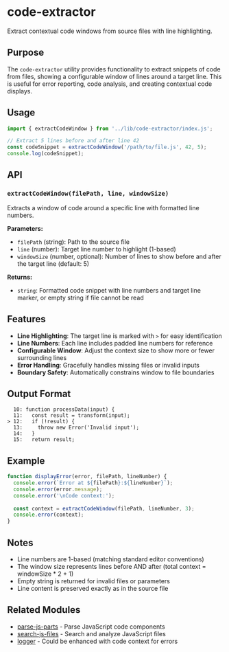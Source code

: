 # code-extractor

Extract contextual code windows from source files with line highlighting.

## Purpose

The `code-extractor` utility provides functionality to extract snippets of code from files, showing a configurable window of lines around a target line. This is useful for error reporting, code analysis, and creating contextual code displays.

## Usage

```javascript
import { extractCodeWindow } from '../lib/code-extractor/index.js';

// Extract 5 lines before and after line 42
const codeSnippet = extractCodeWindow('/path/to/file.js', 42, 5);
console.log(codeSnippet);
```

## API

### `extractCodeWindow(filePath, line, windowSize)`

Extracts a window of code around a specific line with formatted line numbers.

**Parameters:**
- `filePath` (string): Path to the source file
- `line` (number): Target line number to highlight (1-based)
- `windowSize` (number, optional): Number of lines to show before and after the target line (default: 5)

**Returns:**
- `string`: Formatted code snippet with line numbers and target line marker, or empty string if file cannot be read

## Features

- **Line Highlighting**: The target line is marked with `>` for easy identification
- **Line Numbers**: Each line includes padded line numbers for reference
- **Configurable Window**: Adjust the context size to show more or fewer surrounding lines
- **Error Handling**: Gracefully handles missing files or invalid inputs
- **Boundary Safety**: Automatically constrains window to file boundaries

## Output Format

```
  10: function processData(input) {
  11:   const result = transform(input);
> 12:   if (!result) {
  13:     throw new Error('Invalid input');
  14:   }
  15:   return result;
```

## Example

```javascript
function displayError(error, filePath, lineNumber) {
  console.error(`Error at ${filePath}:${lineNumber}`);
  console.error(error.message);
  console.error('\nCode context:');
  
  const context = extractCodeWindow(filePath, lineNumber, 3);
  console.error(context);
}
```

## Notes

- Line numbers are 1-based (matching standard editor conventions)
- The window size represents lines before AND after (total context = windowSize * 2 + 1)
- Empty string is returned for invalid files or parameters
- Line content is preserved exactly as in the source file

## Related Modules

- [parse-js-parts](../parse-js-parts) - Parse JavaScript code components
- [search-js-files](../search-js-files) - Search and analyze JavaScript files
- [logger](../logger) - Could be enhanced with code context for errors